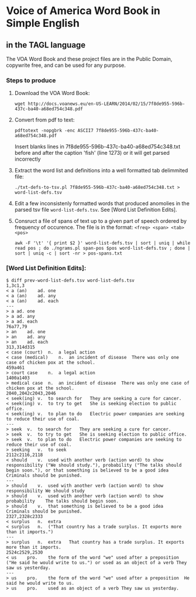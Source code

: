 # Voice of America Word Book in Simple English
## in the TAGL language

The VOA Word Book and these project files are in the Public Domain, copywrite free, and can be used for any purpose.

### Steps to produce

1. Download the VOA Word Book:

   `wget http://docs.voanews.eu/en-US-LEARN/2014/02/15/7f8de955-596b-437c-ba40-a68ed754c348.pdf`
2. Convert from pdf to text:

   `pdftotext -nopgbrk -enc ASCII7 7f8de955-596b-437c-ba40-a68ed754c348.pdf`

   Insert blanks lines in 7f8de955-596b-437c-ba40-a68ed754c348.txt before and after
   the caption 'fish' (line 1273) or it will get parsed incorrectly
3. Extract the word list and definitions into a well formatted tab delimmited file:

   `./txt-defs-to-tsv.pl 7f8de955-596b-437c-ba40-a68ed754c348.txt > word-list-defs.tsv`
4. Edit a few inconsistenly formatted words that produced anomolies in the parsed tsv file `word-list-defs.tsv`.  See [Word List Definition Edits].
5. Consruct a file of spans of text up to a given part of speech ordered by frequency of occurence.
   The file is in the format: `<freq> <span> <tab> <pos>`

   `awk -F '\t' '{ print $2 }' word-list-defs.tsv | sort | uniq | while read pos ; do ./ngrams.pl span-pos $pos word-list-defs.tsv ; done | sort | uniq -c | sort -nr > pos-spans.txt`

### [Word List Definition Edits]:

    $ diff prev-word-list-defs.tsv word-list-defs.tsv
    1,3c1,3
    < a (an)	ad.	one
    < a (an)	ad.	any
    < a (an)	ad.	each
    ---
    > a	ad.	one
    > a	ad.	any
    > a	ad.	each
    76a77,79
    > an	ad.	one
    > an	ad.	any
    > an	ad.	each
    313,314d315
    < case (court)	n.	a legal action
    < case (medical)	n.	an incident of disease	There was only one case of chicken pox at the school.
    459a461
    > court case	n.	a legal action
    1400a1403
    > medical case	n.	an incident of disease	There was only one case of chicken pox at the school.
    2040,2042c2043,2046
    < seek(ing)	v.	to search for	They are seeking a cure for cancer.
    < seek(ing)	v.	to try to get	She is seeking election to public office.
    < seek(ing)	v.	to plan to do	Electric power companies are seeking to reduce their use of coal.
    ---
    > seek	v.	to search for	They are seeking a cure for cancer.
    > seek	v.	to try to get	She is seeking election to public office.
    > seek	v.	to plan to do	Electric power companies are seeking to reduce their use of coal.
    > seeking	v.	to seek
    2112c2116,2118
    < should	v.	used with another verb (action word) to show responsibility ("We should study."), probability ("The talks should begin soon."), or that something is believed to be a good idea	Criminals should be punished.
    ---
    > should	v.	used with another verb (action word) to show responsibility	We should study
    > should	v.	used with another verb (action word) to show probability	The talks should begin soon.
    > should	v.	that something is believed to be a good idea	Criminals should be punished.
    2327,2328c2333
    < surplus	n.	extra
    < surplus	n.	("That country has a trade surplus. It exports more than it imports.")
    ---
    > surplus	n.	extra	That country has a trade surplus. It exports more than it imports.
    2524c2529,2530
    < us	pro.	the form of the word "we" used after a preposition ("He said he would write to us.") or used as an object of a verb	They saw us yesterday.
    ---
    > us	pro.	the form of the word "we" used after a preposition	He said he would write to us.
    > us	pro.	used as an object of a verb	They saw us yesterday.
